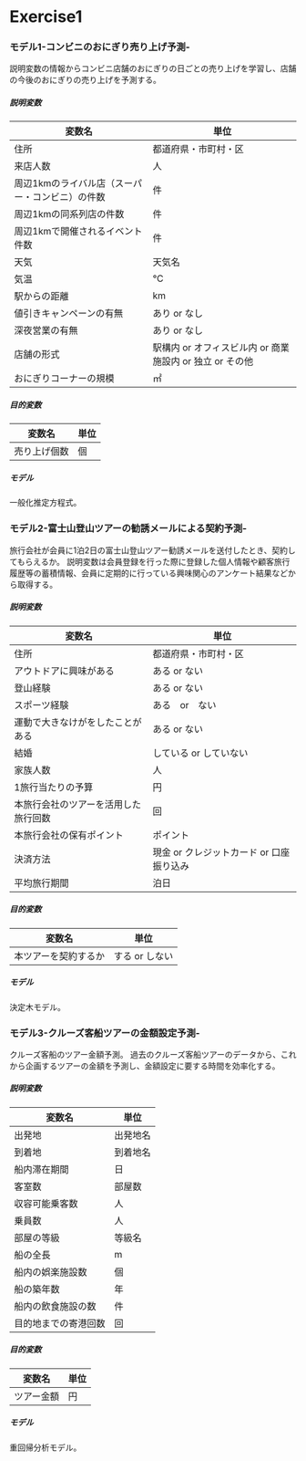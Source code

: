 # Exercise1
### モデル1-コンビニのおにぎり売り上げ予測-
説明変数の情報からコンビニ店舗のおにぎりの日ごとの売り上げを学習し、店舗の今後のおにぎりの売り上げを予測する。

##### 説明変数
|  変数名  |  単位  |
| ---- | ---- |
|  住所  |  都道府県・市町村・区  |
|  来店人数  |  人  |
|  周辺1kmのライバル店（スーパー・コンビニ）の件数  |  件  |
|  周辺1kmの同系列店の件数  |  件  |
|  周辺1kmで開催されるイベント件数  |  件  |
|  天気  |  天気名  |
|  気温  |  ℃  |
|  駅からの距離  |  km  |
|  値引きキャンペーンの有無  |  あり or なし  |
|  深夜営業の有無  |  あり or なし  |
|  店舗の形式  |  駅構内 or オフィスビル内 or 商業施設内 or 独立 or その他  |
|  おにぎりコーナーの規模  |  ㎡  |

##### 目的変数
|  変数名  |  単位  |
| ---- | ---- |
|  売り上げ個数  |  個  |

##### モデル
一般化推定方程式。

### モデル2-富士山登山ツアーの勧誘メールによる契約予測-
旅行会社が会員に1泊2日の富士山登山ツアー勧誘メールを送付したとき、契約してもらえるか。
説明変数は会員登録を行った際に登録した個人情報や顧客旅行履歴等の蓄積情報、会員に定期的に行っている興味関心のアンケート結果などから取得する。

##### 説明変数
|  変数名  |  単位  |
| --- | --- |
|  住所  |  都道府県・市町村・区  |
|  アウトドアに興味がある  |  ある or ない  |
|  登山経験  |  ある or ない  |
|  スポーツ経験  | ある　or　ない  |
|  運動で大きなけがをしたことがある  |  ある or ない  |
|  結婚  |  している or していない  |
|  家族人数  |  人  |
|  1旅行当たりの予算  |  円  |
|  本旅行会社のツアーを活用した旅行回数  |  回  |
|  本旅行会社の保有ポイント  |  ポイント  |
|  決済方法  |  現金 or クレジットカード or 口座振り込み  |
|  平均旅行期間  |  泊日  |

##### 目的変数
|  変数名  |  単位  |
| ---- | ---- |
|  本ツアーを契約するか  |  する or  しない |

##### モデル
決定木モデル。

### モデル3-クルーズ客船ツアーの金額設定予測-
クルーズ客船のツアー金額予測。
過去のクルーズ客船ツアーのデータから、これから企画するツアーの金額を予測し、金額設定に要する時間を効率化する。

##### 説明変数
|  変数名  |  単位  |
| --- | --- |
|  出発地  |  出発地名  |
|  到着地  |  到着地名  |
|  船内滞在期間  |  日  |
|  客室数  |  部屋数  |
|  収容可能乗客数  |  人  |
|  乗員数  |  人  |
|  部屋の等級  |  等級名  |
|  船の全長  |  m  |
|  船内の娯楽施設数  |  個  |
|  船の築年数  |  年  |
|  船内の飲食施設の数  |  件  |
|  目的地までの寄港回数  |  回  |

##### 目的変数
|  変数名  |  単位  |
| ---- | ---- |
|  ツアー金額  |  円  |

##### モデル
重回帰分析モデル。
